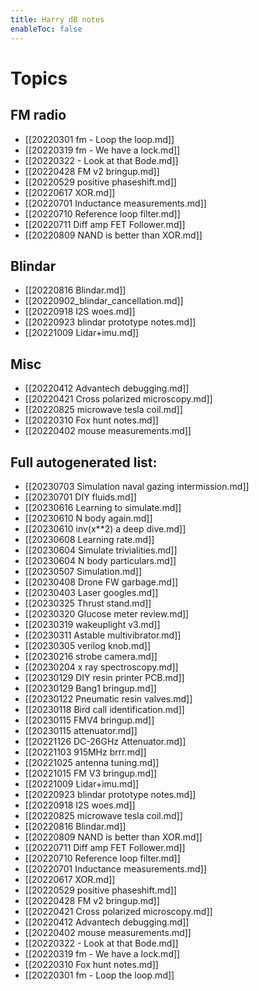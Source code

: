```yaml
---
title: Harry dB notes
enableToc: false
---
```


# Topics
## FM radio

- [[20220301 fm - Loop the loop.md]]
- [[20220319 fm -  We have a lock.md]]
- [[20220322 - Look at that Bode.md]]
- [[20220428 FM v2 bringup.md]]
- [[20220529 positive phaseshift.md]]
- [[20220617 XOR.md]]
- [[20220701 Inductance measurements.md]]
- [[20220710 Reference loop filter.md]]
- [[20220711 Diff amp FET Follower.md]]
- [[20220809 NAND is better than XOR.md]]

## Blindar
- [[20220816 Blindar.md]]
- [[20220902_blindar_cancellation.md]]
- [[20220918 I2S woes.md]]
- [[20220923 blindar prototype notes.md]]
- [[20221009 Lidar+imu.md]]

## Misc
- [[20220412 Advantech debugging.md]]
- [[20220421 Cross polarized microscopy.md]]
- [[20220825 microwave tesla coil.md]]
- [[20220310 Fox hunt notes.md]]
- [[20220402 mouse measurements.md]]

## Full autogenerated list:

- [[20230703 Simulation naval gazing intermission.md]]
- [[20230701 DIY fluids.md]]
- [[20230616 Learning to simulate.md]]
- [[20230610 N body again.md]]
- [[20230610 inv(x**2) a deep dive.md]]
- [[20230608 Learning rate.md]]
- [[20230604 Simulate trivialities.md]]
- [[20230604 N body particulars.md]]
- [[20230507 Simulation.md]]
- [[20230408 Drone FW garbage.md]]
- [[20230403 Laser googles.md]]
- [[20230325 Thrust stand.md]]
- [[20230320 Glucose meter review.md]]
- [[20230319 wakeuplight v3.md]]
- [[20230311 Astable multivibrator.md]]
- [[20230305 verilog knob.md]]
- [[20230216 strobe camera.md]]
- [[20230204 x ray spectroscopy.md]]
- [[20230129 DIY resin printer  PCB.md]]
- [[20230129 Bang1 bringup.md]]
- [[20230122 Pneumatic resin valves.md]]
- [[20230118 Bird call identification.md]]
- [[20230115 FMV4 bringup.md]]
- [[20230115 attenuator.md]]
- [[20221126 DC-26GHz Attenuator.md]]
- [[20221103 915MHz brrr.md]]
- [[20221025 antenna tuning.md]]
- [[20221015 FM V3 bringup.md]]
- [[20221009 Lidar+imu.md]]
- [[20220923 blindar prototype notes.md]]
- [[20220918 I2S woes.md]]
- [[20220825 microwave tesla coil.md]]
- [[20220816 Blindar.md]]
- [[20220809 NAND is better than XOR.md]]
- [[20220711 Diff amp FET Follower.md]]
- [[20220710 Reference loop filter.md]]
- [[20220701 Inductance measurements.md]]
- [[20220617 XOR.md]]
- [[20220529 positive phaseshift.md]]
- [[20220428 FM v2 bringup.md]]
- [[20220421 Cross polarized microscopy.md]]
- [[20220412 Advantech debugging.md]]
- [[20220402 mouse measurements.md]]
- [[20220322 - Look at that Bode.md]]
- [[20220319 fm -  We have a lock.md]]
- [[20220310 Fox hunt notes.md]]
- [[20220301 fm - Loop the loop.md]]
